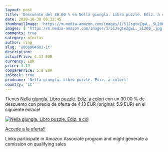 ```yaml
---
layout: post
title: 'Descuento del 30.00 % en Nella giungla. Libro puzzle. Ediz. a col'
date: 2020-10-30 06:32:45
thumbnailImage: 'https://m.media-amazon.com/images/I/51JsgteZgwL._SL200_.jpg'
images: [ 'https://m.media-amazon.com/images/I/51JsgteZgwL._SL200_.jpg' ]
comments: true
category: ofertas
author: ring
slug: '8868904683-it'
description:
actualPrice: 4.13 EUR
currency: EUR
price: 4.13
comparePrice: 5.9 EUR
inStock: true
prodname: 'Nella giungla. Libro puzzle. Ediz. a colori'
country: 'it'
---
```


Tienes [Nella giungla. Libro puzzle. Ediz. a colori](https://www.amazon.it/dp/8868904683/?tag=tolees00-21) con un 30.00 % de descuento con precio de oferta de 4.13 EUR (original: 5.9 EUR) en el siguiente enlace!

[![Nella giungla. Libro puzzle. Ediz. a col](https://m.media-amazon.com/images/I/51JsgteZgwL._SL200_.jpg)](https://www.amazon.it/dp/8868904683/?tag=tolees00-21)

[Accede a la oferta!!](https://www.amazon.it/dp/8868904683/?tag=tolees00-21)

Links participate in Amazon Associate program and might generate a comission on qualifying sales


